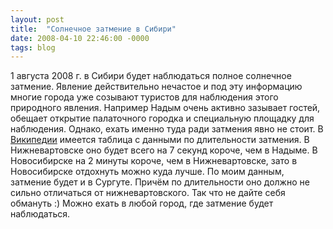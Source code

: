 ```yaml
---
layout: post
title:  "Солнечное затмение в Сибири"
date: 2008-04-10 22:46:00 -0000
tags: blog 
---
```


1 августа 2008 г. в Сибири будет наблюдаться полное солнечное затмение. Явление действительно нечастое и под эту информацию многие города уже созывают туристов для наблюдения этого природного явления. Например Надым очень активно зазывает гостей, обещает открытие палаточного городка и специальную площадку для наблюдения. Однако, ехать именно туда ради затмения явно не стоит. В [Википедии](http://ru.wikipedia.org/wiki/Солнечное_затмение_1_августа_2008_года) имеется таблица с данными по длительности затмения. В Нижневартовске оно будет всего на 7 секунд короче, чем в Надыме. В Новосибирске на 2 минуты короче, чем в Нижневартовске, зато в Новосибирске отдохнуть можно куда лучше. По моим данным, затмение будет и в Сургуте. Причём по длительности оно должно не сильно отличаться от нижневартовского. Так что не дайте себя обмануть :) Можно ехать в любой город, где затмение будет наблюдаться.